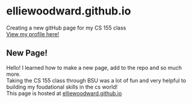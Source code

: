 # elliewoodward.github.io
Creating a new gitHub page for my CS 155 class  
[View my profile here!](https://github.com/elliewoodward)

## New Page!
Hello! I learned how to make a new page, add to the repo and so much more.  
Taking the CS 155 class through BSU was a lot of fun and very helpful to building my foudational skills in the cs world!  
This page is hosted at [elliewoodward.github.io](https://elliewoodward.github.io/)
